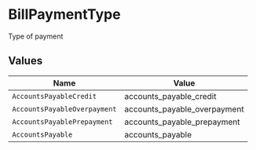 # BillPaymentType

Type of payment


## Values

| Name                         | Value                        |
| ---------------------------- | ---------------------------- |
| `AccountsPayableCredit`      | accounts_payable_credit      |
| `AccountsPayableOverpayment` | accounts_payable_overpayment |
| `AccountsPayablePrepayment`  | accounts_payable_prepayment  |
| `AccountsPayable`            | accounts_payable             |